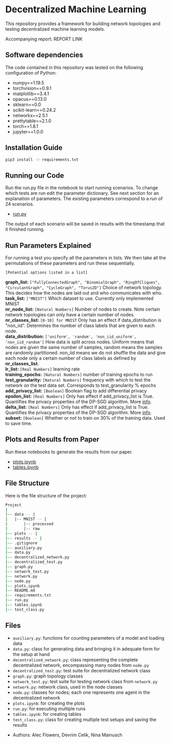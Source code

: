Decentralized Machine Learning
======================================================================

This repository provides a framework for building network topologies and testing decentralized machine learning models.

Accompanying report: REPORT LINK

## Software dependencies

The code contained in this repository was tested on the following configuration of Python:

- numpy==1.19.5
- torchvision==0.9.1
- matplotlib==3.4.1
- opacus==0.13.0
- sklearn==0.0
- scikit-learn==0.24.2
- networkx==2.5.1
- prettytable==2.1.0
- torch==1.8.1
- jupyter==1.0.0

## Installation Guide

```bash
pip3 install -r requirements.txt
```

## Running our Code

Run the run.py file in the notebook to start running scenarios. To change which tests are run edit the parameter dictionary.
See next section for an explanation of parameters. The existing parameters correspond to a run of 24 scenarios.

 - [run.py](run.py)
 
The output of each scenario will be saved in results with the timestamp that it finished running.

## Run Parameters Explained
For running a test you specify all the parameters in lists. We then take all the permutations of these parameters and run these sequentially.

```[Potential options listed in a list]```

**graph_list:** ```["FullyConnectedGraph", "BinomialGraph", "RingOfCliques", "CirculantGraph", "CycleGraph", "Torus2D"]``` Choice of network topology. This decides how the nodes are laid out and who communicates with who. <br/>
**task_list:** ```["MNIST"]``` Which dataset to use. Currently only implemented MNIST <br/>
**nr_node_list:**  ```[Natural Numbers]``` Number of nodes to create. Note certain network topologies can only have a certain number of nodes. <br/>
**nr_classes_list:** ```[0-10] for MNIST``` Only has an effect if data_distribution is "non_iid". Determines the number of class labels that are given to each node. <br/>
**data_distribution:** ```['uniform', 'random', 'non_iid_uniform', 'non_iid_random']``` How data is split across nodes. Uniform means that nodes are given the same number of samples, random means the samples are randomly partitioned. non_iid means we do not shuffle the data and give each node only a certain number of class labels as defined by **nr_classes_list**.<br/>
**lr_list:** ```[Real Numbers]``` learning rate<br/>
**training_epochs:** ```[Natural Numbers]``` number of training epochs to run<br/>
**test_granularity:** ```[Natural Numbers]``` frequency with which to test the network on the test data set. Corresponds to test_granularity % epochs<br/>
**add_privacy_list:** ```[Boolean]``` Boolean flag to add differential privacy<br/>
**epsilon_list:** ```[Real Numbers]``` Only has effect if add_privacy_list is True. Quantifies the privacy properties of the DP-SGD algorithm. More [info](https://opacus.ai/docs/faq). <br/>
**delta_list:** ```[Real Numbers]``` Only has effect if add_privacy_list is True. Quantifies the privacy properties of the DP-SGD algorithm. More [info](https://opacus.ai/docs/faq). <br/>
**subset:** ```[Boolean]``` Whether or not to train on 30% of the training data. Used to save time. <br/>

## Plots and Results from Paper

Run these notebooks to generate the results from our paper. 

- [plots.ipynb](plots.ipynb)
- [tables.ipynb](tables.ipynb)


## File Structure
Here is the file structure of the project:
```bash
Project
|
|-- data -- |
|   |-- MNIST -- |
|       |-- processed
|       |-- raw
|-- plots -- |
|-- results -- |
|-- .gitignore
|-- auxiliary.py
|-- data.py
|-- decentralized_network.py
|-- decentralized_test.py
|-- graph.py
|-- network_test.py
|-- network.py
|-- node.py
|-- plots.ipynb
|-- README.md
|-- requirements.txt
|-- run.py
|-- tables.ipynb
|-- test_class.py

```

## Files
* `auxiliary.py`: functions for counting parameters of a model and loading data
* `data.py`: class for generating data and bringing it in adequate form for the setup at hand
* `decentralized_network.py`: class representing the complete decentralized network, encompassing many nodes from `node.py`
* `decentralized_test.py`: test suite for decentralized network class
* `graph.py`: graph topology classes
* `network_test.py`: test suite for testing network class from `network.py`
* `network.py`: network class, used in the node classes
* `node.py`: classes for nodes; each one represents one agent in the decentralized network
* `plots.ipynb`: for creating the plots
* `run.py`: for executing multiple runs
* `tables.ipynb`: for creating tables
* `test_class.py`: class for creating multiple test setups and saving the results


- Authors: Alec Flowers, Devrim Celik, Nina Mainusch

